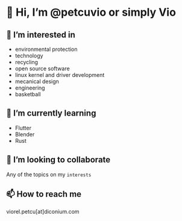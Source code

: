 # 👋 Hi, I’m @petcuvio or simply Vio

## 👀 I’m interested in 
  - environmental protection
  - technology
  - recycling
  - open source software
  - linux kernel and driver development
  - mecanical design
  - engineering 
  - basketball 

## 🌱 I’m currently learning 
  - Flutter
  - Blender
  - Rust

## 💞️ I’m looking to collaborate

  Any of the topics on my `interests`
  
## 📫 How to reach me

viorel.petcu[at]diconium.com 

<!---
petcuvio/petcuvio is a ✨ special ✨ repository because its `README.md` (this file) appears on your GitHub profile.
You can click the Preview link to take a look at your changes.
--->
